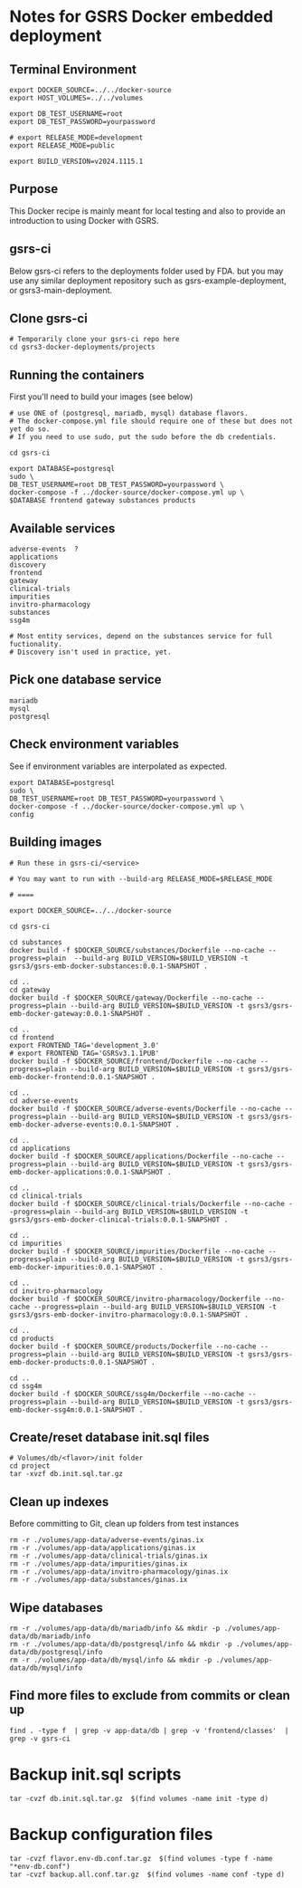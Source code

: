 # Notes for GSRS Docker embedded deployment

## Terminal Environment

```
export DOCKER_SOURCE=../../docker-source
export HOST_VOLUMES=../../volumes

export DB_TEST_USERNAME=root
export DB_TEST_PASSWORD=yourpassword

# export RELEASE_MODE=development
export RELEASE_MODE=public

export BUILD_VERSION=v2024.1115.1

```

## Purpose

This Docker recipe is mainly meant for local testing and also to provide an introduction to using Docker with GSRS. 


## gsrs-ci

Below gsrs-ci refers to the deployments folder used by FDA. but you may use any similar deployment repository such as gsrs-example-deployment, or gsrs3-main-deployment.  

## Clone gsrs-ci

```
# Temporarily clone your gsrs-ci repo here
cd gsrs3-docker-deployments/projects
```

## Running the containers

First you'll need to build your images (see below)

```
# use ONE of (postgresql, mariadb, mysql) database flavors.
# The docker-compose.yml file should require one of these but does not yet do so.
# If you need to use sudo, put the sudo before the db credentials.

cd gsrs-ci

export DATABASE=postgresql 
sudo \
DB_TEST_USERNAME=root DB_TEST_PASSWORD=yourpassword \
docker-compose -f ../docker-source/docker-compose.yml up \
$DATABASE frontend gateway substances products
```

## Available services

```
adverse-events  ?
applications
discovery
frontend
gateway 
clinical-trials
impurities
invitro-pharmacology
substances
ssg4m

# Most entity services, depend on the substances service for full fuctionality. 
# Discovery isn't used in practice, yet.
```

## Pick one database service
```
mariadb 
mysql 
postgresql
```

## Check environment variables

See if environment variables are interpolated as expected.

```
export DATABASE=postgresql 
sudo \
DB_TEST_USERNAME=root DB_TEST_PASSWORD=yourpassword \
docker-compose -f ../docker-source/docker-compose.yml up \
config
```

## Building images

```
# Run these in gsrs-ci/<service>

# You may want to run with --build-arg RELEASE_MODE=$RELEASE_MODE

# ==== 

export DOCKER_SOURCE=../../docker-source

cd gsrs-ci

cd substances
docker build -f $DOCKER_SOURCE/substances/Dockerfile --no-cache --progress=plain  --build-arg BUILD_VERSION=$BUILD_VERSION -t gsrs3/gsrs-emb-docker-substances:0.0.1-SNAPSHOT .

cd ..
cd gateway
docker build -f $DOCKER_SOURCE/gateway/Dockerfile --no-cache --progress=plain --build-arg BUILD_VERSION=$BUILD_VERSION -t gsrs3/gsrs-emb-docker-gateway:0.0.1-SNAPSHOT .

cd ..
cd frontend
export FRONTEND_TAG='development_3.0'
# export FRONTEND_TAG='GSRSv3.1.1PUB'
docker build -f $DOCKER_SOURCE/frontend/Dockerfile --no-cache --progress=plain --build-arg BUILD_VERSION=$BUILD_VERSION -t gsrs3/gsrs-emb-docker-frontend:0.0.1-SNAPSHOT .

cd ..
cd adverse-events
docker build -f $DOCKER_SOURCE/adverse-events/Dockerfile --no-cache --progress=plain --build-arg BUILD_VERSION=$BUILD_VERSION -t gsrs3/gsrs-emb-docker-adverse-events:0.0.1-SNAPSHOT .

cd ..
cd applications
docker build -f $DOCKER_SOURCE/applications/Dockerfile --no-cache --progress=plain --build-arg BUILD_VERSION=$BUILD_VERSION -t gsrs3/gsrs-emb-docker-applications:0.0.1-SNAPSHOT .

cd ..
cd clinical-trials
docker build -f $DOCKER_SOURCE/clinical-trials/Dockerfile --no-cache --progress=plain --build-arg BUILD_VERSION=$BUILD_VERSION -t gsrs3/gsrs-emb-docker-clinical-trials:0.0.1-SNAPSHOT .

cd ..
cd impurities
docker build -f $DOCKER_SOURCE/impurities/Dockerfile --no-cache --progress=plain --build-arg BUILD_VERSION=$BUILD_VERSION -t gsrs3/gsrs-emb-docker-impurities:0.0.1-SNAPSHOT .

cd ..
cd invitro-pharmacology
docker build -f $DOCKER_SOURCE/invitro-pharmacology/Dockerfile --no-cache --progress=plain --build-arg BUILD_VERSION=$BUILD_VERSION -t gsrs3/gsrs-emb-docker-invitro-pharmacology:0.0.1-SNAPSHOT .

cd ..
cd products
docker build -f $DOCKER_SOURCE/products/Dockerfile --no-cache --progress=plain --build-arg BUILD_VERSION=$BUILD_VERSION -t gsrs3/gsrs-emb-docker-products:0.0.1-SNAPSHOT .

cd ..
cd ssg4m
docker build -f $DOCKER_SOURCE/ssg4m/Dockerfile --no-cache --progress=plain --build-arg BUILD_VERSION=$BUILD_VERSION -t gsrs3/gsrs-emb-docker-ssg4m:0.0.1-SNAPSHOT .
```

## Create/reset database init.sql files

```
# Volumes/db/<flavor>/init folder
cd project 
tar -xvzf db.init.sql.tar.gz

```

## Clean up indexes

Before committing to Git, clean up folders from test instances

```
rm -r ./volumes/app-data/adverse-events/ginas.ix
rm -r ./volumes/app-data/applications/ginas.ix
rm -r ./volumes/app-data/clinical-trials/ginas.ix
rm -r ./volumes/app-data/impurities/ginas.ix
rm -r ./volumes/app-data/invitro-pharmacology/ginas.ix
rm -r ./volumes/app-data/substances/ginas.ix
```

## Wipe databases

```
rm -r ./volumes/app-data/db/mariadb/info && mkdir -p ./volumes/app-data/db/mariadb/info
rm -r ./volumes/app-data/db/postgresql/info && mkdir -p ./volumes/app-data/db/postgresql/info
rm -r ./volumes/app-data/db/mysql/info && mkdir -p ./volumes/app-data/db/mysql/info
```

## Find more files to exclude from commits or clean up

```
find . -type f  | grep -v app-data/db | grep -v 'frontend/classes'  | grep -v gsrs-ci
```

# Backup init.sql scripts 

```
tar -cvzf db.init.sql.tar.gz  $(find volumes -name init -type d)
```

# Backup configuration files

```
tar -cvzf flavor.env-db.conf.tar.gz  $(find volumes -type f -name  "*env-db.conf")
tar -cvzf backup.all.conf.tar.gz  $(find volumes -name conf -type d) 
```
